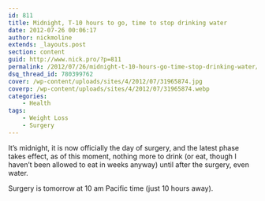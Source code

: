 ```yaml
---
id: 811
title: Midnight, T-10 hours to go, time to stop drinking water
date: 2012-07-26 00:06:17
author: nickmoline
extends: _layouts.post
section: content
guid: http://www.nick.pro/?p=811
permalink: /2012/07/26/midnight-t-10-hours-go-time-stop-drinking-water/
dsq_thread_id: 780399762
cover: /wp-content/uploads/sites/4/2012/07/31965874.jpg
coverp: /wp-content/uploads/sites/4/2012/07/31965874.webp
categories:
    - Health
tags:
    - Weight Loss
    - Surgery
---
```

It&#8217;s midnight, it is now officially the day of surgery, and the latest phase takes effect, as of this moment, nothing more to drink (or eat, though I haven&#8217;t been allowed to eat in weeks anyway) until after the surgery, even water.

Surgery is tomorrow at 10 am Pacific time (just 10 hours away).

